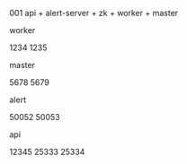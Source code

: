 
001 api + alert-server + zk + worker + master

worker

1234
1235

master

5678
5679

alert

50052
50053

api

12345
25333
25334
